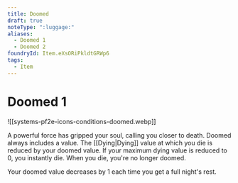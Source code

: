 ```yaml
---
title: Doomed
draft: true
noteType: ":luggage:"
aliases:
  - Doomed 1
  - Doomed 2
foundryId: Item.eXsORiPkldtGRWp6
tags:
  - Item
---
```


# Doomed 1
![[systems-pf2e-icons-conditions-doomed.webp]]

A powerful force has gripped your soul, calling you closer to death. Doomed always includes a value. The [[Dying|Dying]] value at which you die is reduced by your doomed value. If your maximum dying value is reduced to 0, you instantly die. When you die, you're no longer doomed.

Your doomed value decreases by 1 each time you get a full night's rest.  
